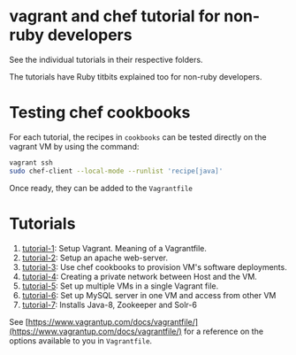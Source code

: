 # vagrant and chef tutorial for non-ruby developers

See the individual tutorials in their respective folders.

The tutorials have Ruby titbits explained too for non-ruby developers.


# Testing chef cookbooks

For each tutorial, the recipes in `cookbooks` can be tested directly on the vagrant VM by using the command:
```bash
vagrant ssh
sudo chef-client --local-mode --runlist 'recipe[java]'
```

Once ready, they can be added to the `Vagrantfile`


# Tutorials

1. [tutorial-1](./tutorial-1):
   Setup Vagrant. Meaning of a Vagrantfile.
2. [tutorial-2](./tutorial-2):
   Setup an apache web-server.
3. [tutorial-3](./tutorial-3):
   Use chef cookbooks to provision VM's software deployments.
4. [tutorial-4](./tutorial-4):
   Creating a private network between Host and the VM.
5. [tutorial-5](./tutorial-5):
   Set up multiple VMs in a single Vagrant file.
6. [tutorial-6](./tutorial-6):
   Set up MySQL server in one VM and access from other VM
7. [tutorial-7](./tutorial-7):
   Installs Java-8, Zookeeper and Solr-6


See [https://www.vagrantup.com/docs/vagrantfile/](https://www.vagrantup.com/docs/vagrantfile/) for a reference on the options available to you in `Vagrantfile`.
